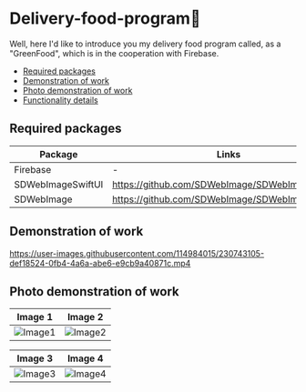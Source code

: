 # Delivery-food-program🥬
Well, here I'd like to introduce you my delivery food program called, as a "GreenFood", which is in the cooperation with Firebase.

-  [Required packages](#Required-packages)
-  [Demonstration of work](#Demonstration-of-work)
-  [Photo demonstration of work](#Photo-demonstration-of-work)
-  [Functionality details](#Functionality-details)

<a name="Required-packages"/></a>
## Required packages
| Package | Links | Version |
| ------ | ------ | ------ |
| Firebase | - | 9.6.0 |
| SDWebImageSwiftUI  | https://github.com/SDWebImage/SDWebImageSwiftUI | 2.2.2 |
| SDWebImage | https://github.com/SDWebImage/SDWebImage | 5.15.0 |

<a name="Demonstration-of-work"/></a>
## Demonstration of work

https://user-images.githubusercontent.com/114984015/230743105-def18524-0fb4-4a6a-abe6-e9cb9a40871c.mp4

<a name="Photo-demonstration-of-work"/></a>
## Photo demonstration of work

Image 1 | Image 2
:-: | :-:
![Image1](https://i.imgur.com/TfKQCRm.png) | ![Image2](https://i.imgur.com/hHUucfw.png)



Image 3 | Image 4
:-: | :-:
![Image3](https://i.imgur.com/QL28zJS.png) | ![Image4](https://i.imgur.com/tkHb8q2.png)
